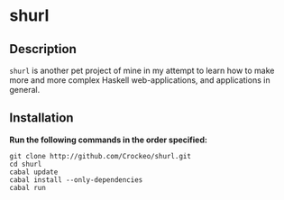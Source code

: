 # shurl

## Description

`shurl` is another pet project of mine in my attempt to learn how to make more
and more complex Haskell web-applications, and applications in general.

## Installation

**Run the following commands in the order specified:**
```
git clone http://github.com/Crockeo/shurl.git
cd shurl
cabal update
cabal install --only-dependencies
cabal run
```